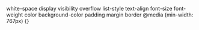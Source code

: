 white-space
display
visibility
overflow
list-style
text-align
font-size
font-weight
color
background-color
padding
margin
border
@media
(min-width: 767px) {}
